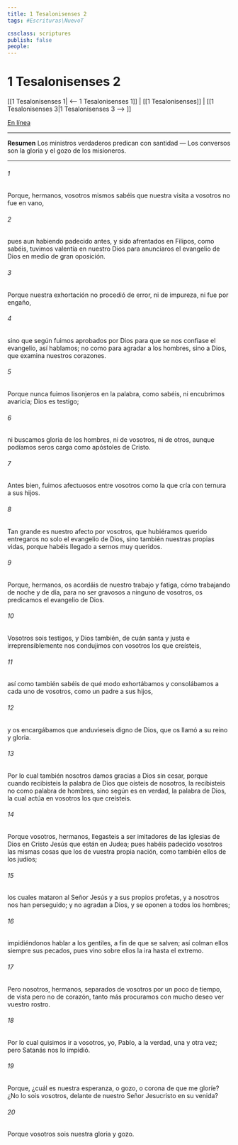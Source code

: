 ```yaml
---
title: 1 Tesalonisenses 2
tags: #Escrituras\NuevoT

cssclass: scriptures
publish: false
people:
---
```


# 1 Tesalonisenses 2
[[1 Tesalonisenses 1| <-- 1 Tesalonisenses 1]] | [[1 Tesalonisenses]] | [[1 Tesalonisenses 3|1 Tesalonisenses 3 --> ]]

[En línea](https://churchofjesuschrist.org/study/scriptures/nt/1-thes/2?lang=spa)

---
__Resumen__
Los ministros verdaderos predican con santidad — Los conversos son la gloria y el gozo de los misioneros.

---
###### 1 
Porque, hermanos, vosotros mismos sabéis que nuestra visita a vosotros no fue en vano,

###### 2 
pues aun habiendo padecido antes, y sido afrentados en Filipos, como sabéis, tuvimos valentía en nuestro Dios para anunciaros el evangelio de Dios en medio de gran oposición.

###### 3 
Porque nuestra exhortación no procedió de error, ni de impureza, ni fue por engaño,

###### 4 
sino que según fuimos aprobados por Dios para que se nos confiase el evangelio, así hablamos; no como para agradar a los hombres, sino a Dios, que examina nuestros corazones.

###### 5 
Porque nunca fuimos lisonjeros en la palabra, como sabéis, ni encubrimos avaricia; Dios es testigo;

###### 6 
ni buscamos gloria de los hombres, ni de vosotros, ni de otros, aunque podíamos seros carga como apóstoles de Cristo.

###### 7 
Antes bien, fuimos afectuosos entre vosotros como la que cría con ternura a sus hijos.

###### 8 
Tan grande es nuestro afecto por vosotros, que hubiéramos querido entregaros no solo el evangelio de Dios, sino también nuestras propias vidas, porque habéis llegado a sernos muy queridos.

###### 9 
Porque, hermanos, os acordáis de nuestro trabajo y fatiga, cómo trabajando de noche y de día, para no ser gravosos a ninguno de vosotros, os predicamos el evangelio de Dios.

###### 10 
Vosotros sois testigos, y Dios también, de cuán santa y justa e irreprensiblemente nos condujimos con vosotros los que creísteis,

###### 11 
así como también sabéis de qué modo exhortábamos y consolábamos a cada uno de vosotros, como un padre a sus hijos,

###### 12 
y os encargábamos que anduvieseis  digno de Dios, que os llamó a su reino y gloria.

###### 13 
Por lo cual también nosotros damos gracias a Dios sin cesar, porque cuando recibisteis la palabra de Dios que oísteis de nosotros, la recibisteis no como palabra de hombres, sino según es en verdad, la palabra de Dios, la cual actúa en vosotros los que creísteis.

###### 14 
Porque vosotros, hermanos, llegasteis a ser imitadores de las iglesias de Dios en Cristo Jesús que están en Judea; pues habéis padecido vosotros las mismas cosas que los de vuestra propia nación, como también ellos de los judíos;

###### 15 
los cuales mataron al Señor Jesús y a sus propios profetas, y a nosotros nos han perseguido; y no agradan a Dios, y se oponen a todos los hombres;

###### 16 
impidiéndonos hablar a los gentiles, a fin de que se salven; así colman ellos siempre  sus pecados, pues vino sobre ellos la ira hasta el extremo.

###### 17 
Pero nosotros, hermanos, separados de vosotros por un poco de tiempo, de vista pero no de corazón, tanto más procuramos con mucho deseo ver vuestro rostro.

###### 18 
Por lo cual quisimos ir a vosotros, yo, Pablo, a la verdad, una y otra vez; pero Satanás nos lo impidió.

###### 19 
Porque, ¿cuál es nuestra esperanza, o gozo, o corona de que me gloríe? ¿No lo sois vosotros, delante de nuestro Señor Jesucristo en su venida?

###### 20 
Porque vosotros sois nuestra gloria y gozo.

